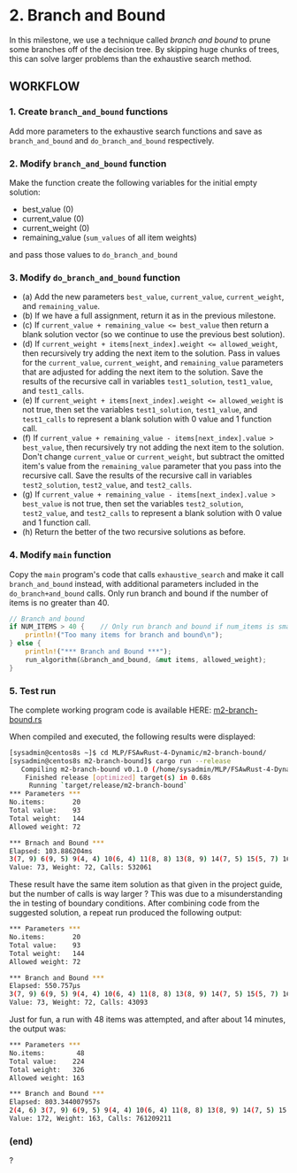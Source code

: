 # 2. Branch and Bound
In this milestone, we use a technique called _branch and bound_ to prune some branches off of the decision tree. By skipping huge chunks of trees, this can solve larger problems than the exhaustive search method.
## WORKFLOW
### 1. Create `branch_and_bound` functions
Add more parameters to the exhaustive search functions and save as `branch_and_bound` and `do_branch_and_bound` respectively.
### 2. Modify `branch_and_bound` function
Make the function create the following variables for the initial empty solution:
* best_value (0)
* current_value (0)
* current_weight (0)
* remaining_value (`sum_values` of all item weights)

and pass those values to `do_branch_and_bound`
### 3. Modify `do_branch_and_bound` function
* (a) Add the new parameters `best_value`, `current_value`, `current_weight`, and `remaining_value`.
* (b) If we have a full assignment, return it as in the previous milestone.
* (c) If `current_value + remaining_value <= best_value` then return a blank solution vector (so we continue to use the previous best solution).
* (d) If `current_weight + items[next_index].weight <= allowed_weight`, then recursively try adding the next item to the solution. Pass in values for the `current_value`, `current_weight`, and `remaining_value` parameters that are adjusted for adding the next item to the solution. Save the results of the recursive call in variables `test1_solution`, `test1_value`, and `test1_calls`.
* (e) If `current_weight + items[next_index].weight <= allowed_weight` is not true, then set the variables `test1_solution`, `test1_value`, and `test1_calls` to represent a blank solution with 0 value and 1 function call.
* (f) If `current_value + remaining_value - items[next_index].value > best_value`, then recursively try not adding the next item to the solution. Don't change `current_value` or `current_weight`, but subtract the omitted item's value from the `remaining_value` parameter that you pass into the recursive call. Save the results of the recursive call in variables `test2_solution`, `test2_value`, and `test2_calls`.
* (g) If `current_value + remaining_value - items[next_index].value > best_value` is not true, then set the variables `test2_solution`, `test2_value`, and `test2_calls` to represent a blank solution with 0 value and 1 function call.
* (h) Return the better of the two recursive solutions as before.
### 4. Modify `main` function
Copy the `main` program's code that calls `exhaustive_search` and make it call `branch_and_bound` instead, with additional parameters included in the `do_branch+and_bound` calls. Only run branch and bound if the number of items is no greater than 40.
``` rust
// Branch and bound
if NUM_ITEMS > 40 {    // Only run branch and bound if num_items is small enough.
    println!("Too many items for branch and bound\n");
} else {
    println!("*** Branch and Bound ***");
    run_algorithm(&branch_and_bound, &mut items, allowed_weight);
}
```
### 5. Test run
The complete working program code is available HERE: [m2-branch-bound.rs](m2-branch-bound.rs.md)

When compiled and executed, the following results were displayed:
``` bash
[sysadmin@centos8s ~]$ cd MLP/FSAwRust-4-Dynamic/m2-branch-bound/
[sysadmin@centos8s m2-branch-bound]$ cargo run --release
   Compiling m2-branch-bound v0.1.0 (/home/sysadmin/MLP/FSAwRust-4-Dynamic/m2-branch-bound)
    Finished release [optimized] target(s) in 0.68s
     Running `target/release/m2-branch-bound`
*** Parameters ***
No.items:       20
Total value:    93
Total weight:   144
Allowed weight: 72

*** Brnach and Bound ***
Elapsed: 103.886204ms
3(7, 9) 6(9, 5) 9(4, 4) 10(6, 4) 11(8, 8) 13(8, 9) 14(7, 5) 15(5, 7) 16(5, 7) 17(7, 7) 19(7, 7) 
Value: 73, Weight: 72, Calls: 532061
```

These result have the same item solution as that given in the project guide, but the number of calls is way larger ?  This was due to a misunderstanding the in testing of boundary conditions. After combining code from the suggested solution, a repeat run produced the following output:
``` bash
*** Parameters ***
No.items:       20
Total value:    93
Total weight:   144
Allowed weight: 72

*** Branch and Bound ***
Elapsed: 550.757µs
3(7, 9) 6(9, 5) 9(4, 4) 10(6, 4) 11(8, 8) 13(8, 9) 14(7, 5) 15(5, 7) 16(5, 7) 17(7, 7) 19(7, 7) 
Value: 73, Weight: 72, Calls: 43093

```

Just for fun, a run with 48 items was attempted, and after about 14 minutes, the output was:
``` bash
*** Parameters ***
No.items:        48
Total value:    224
Total weight:   326
Allowed weight: 163

*** Branch and Bound ***
Elapsed: 803.344007957s
2(4, 6) 3(7, 9) 6(9, 5) 9(4, 4) 10(6, 4) 11(8, 8) 13(8, 9) 14(7, 5) 15(5, 7) 17(7, 7) 19(7, 7) 20(7, 5) 21(3, 4) 24(5, 5) 25(6, 6) 28(7, 8) 32(6, 5) 33(8, 9) 37(7, 6) 38(9, 4) 39(9, 8) 40(8, 4) 42(7, 9) 44(8, 7) 45(5, 6) 46(5, 6) 
Value: 172, Weight: 163, Calls: 761209211


```





### (end)

?